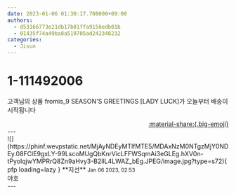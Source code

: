```yaml
---
date: 2023-01-06 01:30:17.708000+09:00
authors:
  - d53166773e21db17b01ffa9156edb01b
  - 01435f74a49ba8a519705ad242348232
categories:
  - Jisun
---
```


# 1-111492006

<div class="post-container" markdown="1">
<div class="content-container md-sidebar__scrollwrap" markdown="1">

고객님의 상품 fromis_9 SEASON'S GREETINGS [LADY LUCK]가 오늘부터 배송이 시작됩니다 

</div>
</div>

<div style="text-align: right;" markdown="1">
<a href="https://weverse.io/fromis9/fanpost/1-111492006" style="text-align: right;">:material-share:{.big-emoji}</a>
</div>
---

<div class="comments-container md-sidebar__scrollwrap" markdown="1">
<div class="comment" markdown="1">
<div class='id-container' markdown="1">
![](https://phinf.wevpstatic.net/MjAyNDEyMTlfMTE5/MDAxNzM0NTgzMjY0NDEy.08FClE9gxLY-99LscoMUgQbKnrVicLFFWSqmAi3eGLEg.hXV0n-tPyoIqjwYMPRrQ8Zn9aHvy3-B2llL4LWAZ_bEg.JPEG/image.jpg?type=s72){ pfp loading=lazy }
**<span class="artist">지선</span>** <small>Jan 06 2023, 02:53</small><br>
</div>
<div class='comment-body' markdown="1">
야호
</div>
</div>
</div>
---
